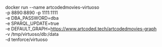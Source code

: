 docker run --name artcodedmovies-virtuoso \
        -p 8890:8890 -p 1111:1111 \
        -e DBA_PASSWORD=dba \
        -e SPARQL_UPDATE=true \
        -e DEFAULT_GRAPH=https://www.artcoded.tech/artcodedmovies-graph \
        -v /tmp/virtuoso/db:/data \
        -d tenforce/virtuoso